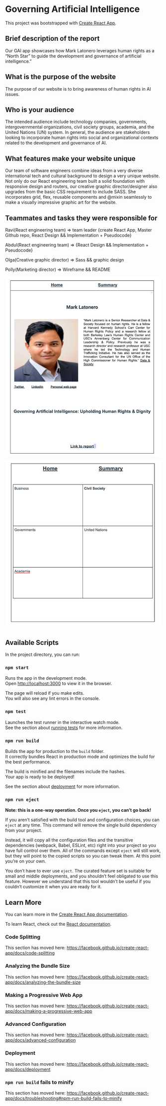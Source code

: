 # Governing Artificial Intelligence
This project was bootstrapped with [Create React App](https://github.com/facebook/create-react-app).

## Brief description of the report
  Our GAI app showcases how Mark Latonero leverages human rights as a “North Star” to guide the development and governance of artificial intelligence.”

## What is the purpose of the website
  The purpose of our website is to bring awareness of human rights in AI issues.
 
 
## Who is your audience
  The intended audience include  technology companies, governments, intergovernmental organizations, civil society groups, academia, and the United Nations (UN) system.  In general, the audience are stakeholders looking to incorporate human rights into social and organizational contexts related to the development and governance of AI.

## What features make your website unique 
   Our team of software engineers combine ideas from a very diverse international tech and cultural background to design a very unique website.  Not only do our React engineering team built a solid foundation with responsive design and routers, our creative graphic director/designer also upgrades from the basic CSS requirement to include SASS.  She incorporates grid, flex, reusable components and @mixin seamlessly to make a visually impressive graphic art for the website.

## Teammates and tasks they were responsible for 

   Ravi(React engineering team) => team leader {create React App, Master Github repo,  React Design && Implementation + Pseudocode}
   
   Abdul(React engineering team) => {React Design && Implementation + Pseudocode}
   
   Olga(Creative graphic director) => Sass && graphic design
   
   Polly(Marketing director) => Wireframe && README

![wireframe](/wireframep1.png)
![wireframe](/wireframep2.png)






## Available Scripts

In the project directory, you can run:

### `npm start`

Runs the app in the development mode.<br />
Open [http://localhost:3000](http://localhost:3000) to view it in the browser.

The page will reload if you make edits.<br />
You will also see any lint errors in the console.

### `npm test`

Launches the test runner in the interactive watch mode.<br />
See the section about [running tests](https://facebook.github.io/create-react-app/docs/running-tests) for more information.

### `npm run build`

Builds the app for production to the `build` folder.<br />
It correctly bundles React in production mode and optimizes the build for the best performance.

The build is minified and the filenames include the hashes.<br />
Your app is ready to be deployed!

See the section about [deployment](https://facebook.github.io/create-react-app/docs/deployment) for more information.

### `npm run eject`

**Note: this is a one-way operation. Once you `eject`, you can’t go back!**

If you aren’t satisfied with the build tool and configuration choices, you can `eject` at any time. This command will remove the single build dependency from your project.

Instead, it will copy all the configuration files and the transitive dependencies (webpack, Babel, ESLint, etc) right into your project so you have full control over them. All of the commands except `eject` will still work, but they will point to the copied scripts so you can tweak them. At this point you’re on your own.

You don’t have to ever use `eject`. The curated feature set is suitable for small and middle deployments, and you shouldn’t feel obligated to use this feature. However we understand that this tool wouldn’t be useful if you couldn’t customize it when you are ready for it.

## Learn More

You can learn more in the [Create React App documentation](https://facebook.github.io/create-react-app/docs/getting-started).

To learn React, check out the [React documentation](https://reactjs.org/).

### Code Splitting

This section has moved here: https://facebook.github.io/create-react-app/docs/code-splitting

### Analyzing the Bundle Size

This section has moved here: https://facebook.github.io/create-react-app/docs/analyzing-the-bundle-size

### Making a Progressive Web App

This section has moved here: https://facebook.github.io/create-react-app/docs/making-a-progressive-web-app

### Advanced Configuration

This section has moved here: https://facebook.github.io/create-react-app/docs/advanced-configuration

### Deployment

This section has moved here: https://facebook.github.io/create-react-app/docs/deployment

### `npm run build` fails to minify

This section has moved here: https://facebook.github.io/create-react-app/docs/troubleshooting#npm-run-build-fails-to-minify
